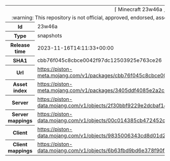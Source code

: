 <html><table>
<tr><td colspan="2" align="center"><img width="0" height="0"><br/>⌈ Minecraft 23w46a ⌋<br/><img width="0" height="0"></td></tr>
<tr><td colspan="2" align="center"><img width="0" height="0"><br/>
:warning: This repository is not official, approved, endorsed, associated or connected with Mojang :warning:
<br/><img width="0" height="0"></td></tr>
<tr><th>Id</th><td>23w46a</td></tr>
<tr><th>Type</th><td>snapshots</td></tr>
<tr><th>Release time</th><td>2023-11-16T14:11:33+00:00</td></tr>
<tr><th>SHA1</th><td>cbb76f045c8cbce0042f97dc12503925e763ce26</td></tr>
<tr><th>Url</th><td><a href="https://piston-meta.mojang.com/v1/packages/cbb76f045c8cbce0042f97dc12503925e763ce26/23w46a.json">https://piston-meta.mojang.com/v1/packages/cbb76f045c8cbce0042f97dc12503925e763ce26/23w46a.json</a></td></tr>
<tr><th>Asset index</th><td><a href="https://piston-meta.mojang.com/v1/packages/3405ddf4085e2a2cee6cefecc008d56a5f2fd617/11.json">https://piston-meta.mojang.com/v1/packages/3405ddf4085e2a2cee6cefecc008d56a5f2fd617/11.json</a></td></tr>
<tr><th>Server</th><td><a href="https://piston-data.mojang.com/v1/objects/2f30bbf9229e2dcbaf148eb9750df1d19ffa6d19/server.jar">https://piston-data.mojang.com/v1/objects/2f30bbf9229e2dcbaf148eb9750df1d19ffa6d19/server.jar</a></td></tr>
<tr><th>Server mappings</th><td><a href="https://piston-data.mojang.com/v1/objects/00c014385cb472452c2e20ca6271e318600cceb5/server.txt">https://piston-data.mojang.com/v1/objects/00c014385cb472452c2e20ca6271e318600cceb5/server.txt</a></td></tr>
<tr><th>Client</th><td><a href="https://piston-data.mojang.com/v1/objects/9835006343cd8d01d2ce475991f6699046ccfb11/client.jar">https://piston-data.mojang.com/v1/objects/9835006343cd8d01d2ce475991f6699046ccfb11/client.jar</a></td></tr>
<tr><th>Client mappings</th><td><a href="https://piston-data.mojang.com/v1/objects/6b63fbd9bd6e378f90fb75fcabc2c236fdd3f4ed/client.txt">https://piston-data.mojang.com/v1/objects/6b63fbd9bd6e378f90fb75fcabc2c236fdd3f4ed/client.txt</a></td></tr>
</table></html>